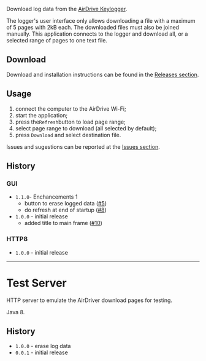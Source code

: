 Download log data from the [AirDrive Keylogger](http://www.keelog.com/hardware-keylogger/).

The logger's user interface only allows downloading a file with a maximum of 5 pages with 2kB each. The downloaded files must also be joined manually. This application connects to the logger and download all, or a selected range of pages to one text file.

## Download

Download and installation instructions can be found in the [Releases section](https://github.com/fg-k/AirDriveDownload/releases).

## Usage

1. connect the computer to the AirDrive Wi-Fi;
2. start the application;
3. press  the`Refresh`button to load page range;
4. select page range to download (all selected by default);
5. press `Download` and select destination file.




Issues and sugestions can be reported at the [Issues section](https://github.com/fg-k/AirDriveDownload/issues).

## History

### GUI

* `1.1.0`- Enchancements 1
  * button to erase logged data ([#5](https://github.com/fg-k/AirDriveDownload/issues/5))
  * do refresh at end of startup ([#8](https://github.com/fg-k/AirDriveDownload/issues/8))
* `1.0.0` - initial release
  - added title to main frame ([#10](https://github.com/fg-k/AirDriveDownload/issues/10))

### HTTP8

* `1.0.0` - initial release

-----

# Test Server

HTTP server to emulate the AirDriver download pages for testing.

Java 8.

## History

- `1.0.0` - erase log data
- `0.0.1` - initial release
